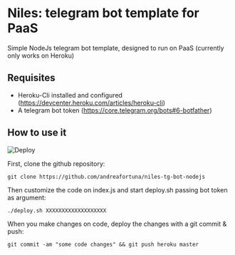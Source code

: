 # Niles: telegram bot template for PaaS

Simple NodeJs telegram bot template, designed to run on PaaS (currently only works on Heroku)

## Requisites

- Heroku-Cli installed and configured (https://devcenter.heroku.com/articles/heroku-cli)
- A telegram bot token (https://core.telegram.org/bots#6-botfather)

## How to use it

![Deploy](https://www.andreafortuna.org/wp-content/uploads/2020/01/niles.png)


First, clone the github repository:

```
git clone https://github.com/andreafortuna/niles-tg-bot-nodejs
```

Then customize the code on index.js and start deploy.sh passing bot token as argument:

```
./deploy.sh XXXXXXXXXXXXXXXXXXX
```

When you make changes on code, deploy the changes with a git commit & push:

```
git commit -am "some code changes" && git push heroku master

